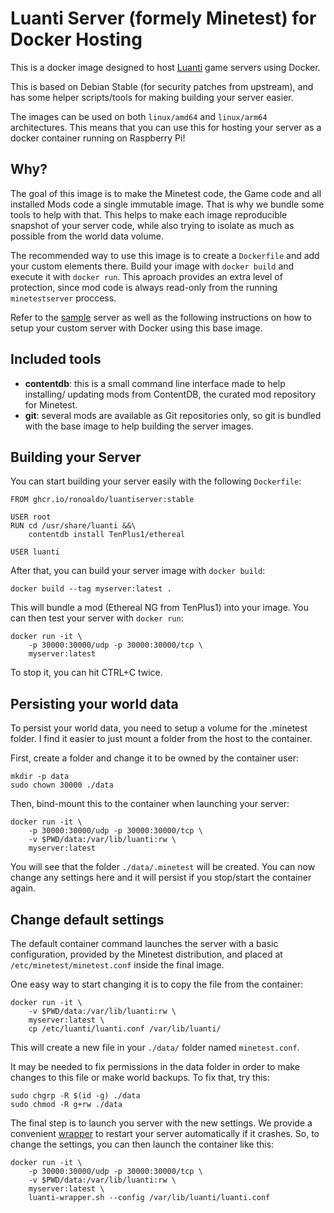 # Luanti Server (formely Minetest) for Docker Hosting

This is a docker image designed to host [Luanti](https://www.luanti.org)
game servers using Docker.

This is based on Debian Stable (for security patches from upstream), and has
some helper scripts/tools for making building your server easier.

The images can be used on both `linux/amd64` and `linux/arm64` architectures.
This means that you can use this for hosting your server as a docker container
running on Raspberry Pi!

## Why?

The goal of this image is to make the Minetest code, the Game code and all
installed Mods code a single immutable image. That is why we bundle some tools
to help with that. This helps to make each image reproducible snapshot of your
server code, while also trying to isolate as much as possible from the world
data volume.

The recommended way to use this image is to create a `Dockerfile` and add your
custom elements there. Build your image with `docker build` and execute it with
`docker run`. This aproach provides an extra level of protection, since mod
code is always read-only from the running `minetestserver` proccess.

Refer to the [sample](./sample/) server as well as the following instructions on
how to setup your custom server with Docker using this base image.

## Included tools

* **contentdb**: this is a small command line interface made to help installing/
  updating mods from ContentDB, the curated mod repository for Minetest.
* **git**: several mods are available as Git repositories only, so git is bundled
  with the base image to help building the server images.

## Building your Server

You can start building your server easily with the following `Dockerfile`:

    FROM ghcr.io/ronoaldo/luantiserver:stable
    
    USER root
    RUN cd /usr/share/luanti &&\
        contentdb install TenPlus1/ethereal
    
    USER luanti

After that, you can build your server image with `docker build`:

    docker build --tag myserver:latest .

This will bundle a mod (Ethereal NG from TenPlus1) into your image.
You can then test your server with `docker run`:

    docker run -it \
        -p 30000:30000/udp -p 30000:30000/tcp \
        myserver:latest

To stop it, you can hit CTRL+C twice.

## Persisting your world data

To persist your world data, you need to setup a volume for the .minetest folder.
I find it easier to just mount a folder from the host to the container.

First, create a folder and change it to be owned by the container user:

    mkdir -p data
    sudo chown 30000 ./data

Then, bind-mount this to the container when launching your server:

    docker run -it \
        -p 30000:30000/udp -p 30000:30000/tcp \
        -v $PWD/data:/var/lib/luanti:rw \
        myserver:latest

You will see that the folder `./data/.minetest` will be created. You can now
change any settings here and it will persist if you stop/start the container
again.

## Change default settings

The default container command launches the server with a basic configuration,
provided by the Minetest distribution, and placed at
`/etc/minetest/minetest.conf` inside the final image.

One easy way to start changing it is to copy the file from the container:

    docker run -it \
        -v $PWD/data:/var/lib/luanti:rw \
        myserver:latest \
        cp /etc/luanti/luanti.conf /var/lib/luanti/

This will create a new file in your `./data/` folder named `minetest.conf`. 

It may be needed to fix permissions in the data folder in order to make changes
to this file or make world backups. To fix that, try this:

    sudo chgrp -R $(id -g) ./data
    sudo chmod -R g+rw ./data

The final step is to launch you server with the new settings. We provide a
convenient [wrapper](./luanti-wrapper.sh) to restart your server automatically
if it crashes. So, to change the settings, you can then launch the container
like this:

    docker run -it \
        -p 30000:30000/udp -p 30000:30000/tcp \
        -v $PWD/data:/var/lib/luanti:rw \
        myserver:latest \
        luanti-wrapper.sh --config /var/lib/luanti/luanti.conf
